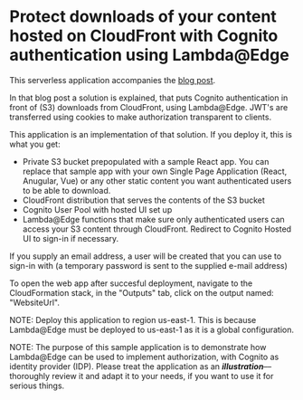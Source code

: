 # Protect downloads of your content hosted on CloudFront with Cognito authentication using Lambda@Edge

This serverless application accompanies the [blog post](https://aws.amazon.com/blogs/networking-and-content-delivery/authorizationedge-using-cookies-protect-your-amazon-cloudfront-content-from-being-downloaded-by-unauthenticated-users/).

In that blog post a solution is explained, that puts Cognito authentication in front of (S3) downloads from CloudFront, using Lambda@Edge. JWT's are transferred using cookies to make authorization transparent to clients.

This application is an implementation of that solution. If you deploy it, this is what you get:

- Private S3 bucket prepopulated with a sample React app. You can replace that sample app with your own Single Page Application (React, Anugular, Vue) or any other static content you want authenticated users to be able to download.
- CloudFront distribution that serves the contents of the S3 bucket
- Cognito User Pool with hosted UI set up
- Lambda@Edge functions that make sure only authenticated users can access your S3 content through CloudFront. Redirect to Cognito Hosted UI to sign-in if necessary.

If you supply an email address, a user will be created that you can use to sign-in with (a temporary password is sent to the supplied e-mail address)

To open the web app after succesful deployment, navigate to the CloudFormation stack, in the "Outputs" tab, click on the output named: "WebsiteUrl".

NOTE: Deploy this application to region us-east-1. This is because Lambda@Edge must be deployed to us-east-1 as it is a global configuration.

NOTE: The purpose of this sample application is to demonstrate how Lambda@Edge can be used to implement authorization, with Cognito as identity provider (IDP). Please treat the application as an _**illustration**_––thoroughly review it and adapt it to your needs, if you want to use it for serious things.